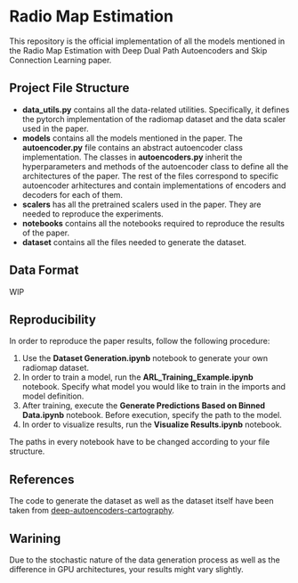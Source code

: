 # Radio Map Estimation

This repository is the official implementation of all the models mentioned in the Radio Map Estimation with Deep Dual Path
Autoencoders and Skip Connection Learning paper.

## Project File Structure

- <b>data_utils.py</b> contains all the data-related utilities. Specifically, it defines the pytorch implementation of the radiomap dataset and the data scaler used in the paper.
- <b>models</b> contains all the models mentioned in the paper. The <b>autoencoder.py</b> file contains an abstract autoencoder class implementation. The classes in <b>autoencoders.py</b> inherit the hyperparameters and methods of the autoencoder class to define all the architectures of the paper. The rest of the files correspond to specific autoencoder arhitectures and contain implementations of encoders and decoders for each of them.
- <b>scalers</b> has all the pretrained scalers used in the paper. They are needed to reproduce the experiments.
- <b>notebooks</b> contains all the notebooks required to reproduce the results of the paper.
- <b>dataset</b> contains all the files needed to generate the dataset.

## Data Format

WIP

## Reproducibility

In order to reproduce the paper results, follow the following procedure:

1. Use the <b>Dataset Generation.ipynb</b> notebook to generate your own radiomap dataset.
2. In order to train a model, run the <b>ARL_Training_Example.ipynb</b> notebook. Specify what model you would like to train in the imports and model definition.
3. After training, execute the <b>Generate Predictions Based on Binned Data.ipynb</b> notebook. Before execution, specify the path to the model.
4. In order to visualize results, run the <b>Visualize Results.ipynb</b> notebook.

The paths in every notebook have to be changed according to your file structure.

## References

The code to generate the dataset as well as the dataset itself have been taken from [deep-autoencoders-cartography](https://github.com/fachu000/deep-autoencoders-cartography).

## Warining

Due to the stochastic nature of the data generation process as well as the difference in GPU architectures, your results might vary slightly.
